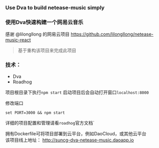 ### Use Dva to build netease-music simply
### 使用Dva快速构建一个网易云音乐

感谢 @lilongllong 的网易云项目
https://github.com/lilongllong/netease-music-react
> 基于重构该项目来完成此项目

### 技术：
- Dva
- Roadhog

项目根目录下执行`npm start` 启动项目后会自动打开窗口`localhost:8000`

修改端口
```
set PORT=3000 && npm start
```
详细的项目配置和管理请看`roadhog`官方文档`

拥有Dockerfile可将项目部署到云平台，例如DaoCloud，或其他云平台  
该项目线上地址：
http://suncg-dva-netease-music.daoapp.io











